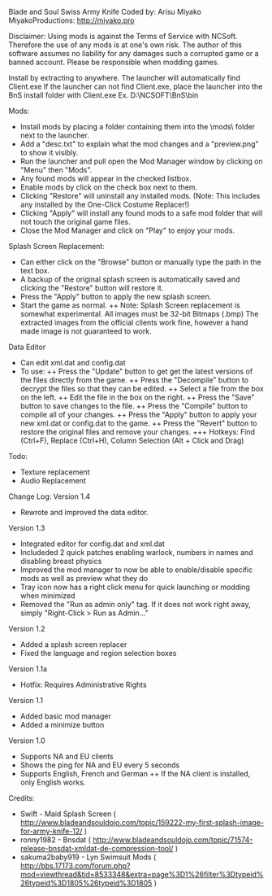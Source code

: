 Blade and Soul Swiss Army Knife
Coded by: Arisu Miyako
MiyakoProductions: http://miyako.pro

Disclaimer: Using mods is against the Terms of Service with NCSoft. Therefore the use of any mods is at one's own risk. The author of this software assumes no liability for any damages such a corrupted game or a banned account. Please be responsible when modding games.

Install by extracting to anywhere. The launcher will automatically find Client.exe
If the launcher can not find Client.exe, place the launcher into the BnS install folder with Client.exe
Ex. D:\NCSOFT\BnS\bin

Mods:
+ Install mods by placing a folder containing them into the \mods\ folder next to the launcher.
+ Add a "desc.txt" to explain what the mod changes and a "preview.png" to show it visibly.
+ Run the launcher and pull open the Mod Manager window by clicking on "Menu" then "Mods".
+ Any found mods will appear in the checked listbox.
+ Enable mods by click on the check box next to them.
+ Clicking "Restore" will uninstall any installed mods. (Note: This includes any installed by the One-Click Costume Replacer!)
+ Clicking "Apply" will install any found mods to a safe mod folder that will not touch the original game files.
+ Close the Mod Manager and click on "Play" to enjoy your mods.

Splash Screen Replacement:
+ Can either click on the "Browse" button or manually type the path in the text box.
+ A backup of the original splash screen is automatically saved and clicking the "Restore" button will restore it.
+ Press the "Apply" button to apply the new splash screen.
+ Start the game as normal.
++ Note: Splash Screen replacement is somewhat experimental. All images must be 32-bit Bitmaps (.bmp) The extracted images from the official clients work fine, however a hand made image is not guaranteed to work.

Data Editor
+ Can edit xml.dat and config.dat
+ To use:
++ Press the "Update" button to get get the latest versions of the files directly from the game.
++ Press the "Decompile" button to decrypt the files so that they can be edited.
++ Select a file from the box on the left.
++ Edit the file in the box on the right.
++ Press the "Save" button to save changes to the file.
++ Press the "Compile" button to compile all of your changes.
++ Press the "Apply" button to apply your new xml.dat or config.dat to the game.
++ Press the "Revert" button to restore the original files and remove your changes.
+++ Hotkeys: Find (Ctrl+F), Replace (Ctrl+H), Column Selection (Alt + Click and Drag)

Todo:
+ Texture replacement
+ Audio Replacement

Change Log:
Version 1.4
+ Rewrote and improved the data editor.

Version 1.3
+ Integrated editor for config.dat and xml.dat
+ Includeded 2 quick patches enabling warlock, numbers in names and disabling breast physics
+ Improved the mod manager to now be able to enable/disable specific mods as well as preview what they do
+ Tray icon now has a right click menu for quick launching or modding when minimized
+ Removed the "Run as admin only" tag. If it does not work right away, simply "Right-Click > Run as Admin..."

Version 1.2
+ Added a splash screen replacer
+ Fixed the language and region selection boxes

Version 1.1a
+ Hotfix: Requires Administrative Rights

Version 1.1
+ Added basic mod manager
+ Added a minimize button

Version 1.0
+ Supports NA and EU clients
+ Shows the ping for NA and EU every 5 seconds
+ Supports English, French and German
++ If the NA client is installed, only English works.

Credits:
+ Swift - Maid Splash Screen ( http://www.bladeandsouldojo.com/topic/159222-my-first-splash-image-for-army-knife-12/ )
+ ronny1982 - Bnsdat ( http://www.bladeandsouldojo.com/topic/71574-release-bnsdat-xmldat-de-compression-tool/ )
+ sakuma2baby919 - Lyn Swimsuit Mods ( http://bbs.17173.com/forum.php?mod=viewthread&tid=8533348&extra=page%3D1%26filter%3Dtypeid%26typeid%3D1805%26typeid%3D1805 )
